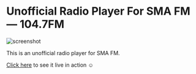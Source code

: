 # Unofficial Radio Player For SMA FM &mdash; 104.7FM

![screenshot](https://sma.hmmd.xyz/screenshot.png)

This is an unofficial radio player for SMA FM.

[Click here](https://sma.hmmd.xyz) to see it live in action ☺
